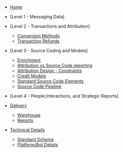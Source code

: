 * [Home](/)

* [Level 1 - Messaging Data]

* [Level 2 - Transactions and Attribution]
	* [Conversion Methods](enrichment/attribution/conversions "Conversion overview")
	* [Transaction Refunds](enrichment/refunds "Refunds")

* [Level 3 - Source Coding and Models]
	* [Enrichment](enrichment/ "Data enrichment")
	* [Attribution vs Source Code reporting](enrichment/attribution/reporting_split "Attribution vs Source Code")
	* [Attribution Design - Constraints](enrichment/attribution/constrained "Attribution Design - Constraints")
	* [Credit Models](enrichment/attribution/models "Credit Models")
	* [Standard Source Code Elements](enrichment/source_code_elements "Source Code ")
	* [Source Code Pipeline](enrichment/pipeline "Source Code Pipeline")

* [Level 4 - People,Interactions, and Strategic Reports]


* [Delivery](delivery/ "Delivery Options")
	* [Warehouse](delivery/warehouse/ "Warehouse")
	* [Reports](delivery/reports/ "Reports")

* [Technical Details](etl/ "Extract, Transform, Load")
	* [Standard Schema](schema/ "Warehouse Object Schema")
	* [Platform/Bot Details](etl/bots/ "Platform/Bot Details")
